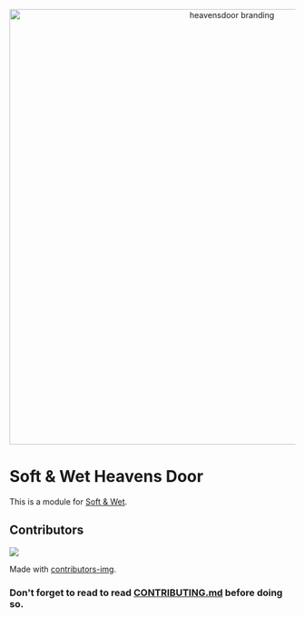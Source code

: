 <p align="center">
  <img alt="heavensdoor branding" width="768" src="https://i.imgur.com/0ffUewd.png">
</p>

# Soft & Wet Heavens Door

This is a module for [Soft & Wet](https://github.com/Soft-Wet-Bot/base).

## Contributors

<a href="https://github.com/Soft-Wet-Bot/fun/graphs/contributors">
  <img src="https://contrib.rocks/image?repo=Soft-Wet-Bot/fun" />
</a>

Made with [contributors-img](https://contrib.rocks).

### Don't forget to read to read [CONTRIBUTING.md](https://github.com/Soft-Wet-Bot/fun/blob/main/CONTRIBUTING.md) before doing so.
